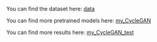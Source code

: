 You can find the dataset here: [data](https://drive.google.com/drive/folders/1ux6UeJDqCvbdYl9e4-8CW0s5O2WGlAQH?usp=drive_link)

You can find more pretrained models here: [my_CycleGAN](https://drive.google.com/drive/folders/10vs3v1Zj-v4V9pNgtsXB_h8Qv3vAYiJR?usp=drive_link)

You can find more results here: [my_CycleGAN_test](https://drive.google.com/drive/folders/1kxzr3YYcy4e5DbE9klFNaK3t3onbbkhF?usp=drive_link)
